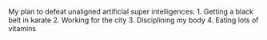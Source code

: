 My plan to defeat unaligned artificial super intelligences: 1. Getting a black belt in karate 2. Working for the city 3. Disciplining my body 4. Eating lots of vitamins

